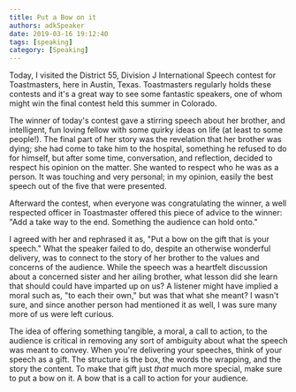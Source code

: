 ```yaml
---
title: Put a Bow on it
authors: adkSpeaker
date: 2019-03-16 19:12:40
tags: [speaking]
category: [Speaking]
---
```


<p>Today, I visited the District 55, Division J International Speech contest for Toastmasters, here in Austin, Texas. Toastmasters regularly holds these contests and it's a great way to see some fantastic speakers, one of whom might win the final contest held this summer in Colorado. </p>
<p>The winner of today's contest gave a stirring speech about her brother, and intelligent, fun loving fellow with some quirky ideas on life (at least to some people!). The final part of her story was the revelation that her brother was dying; she had come to take him to the hospital, something he refused to do for himself, but after some time, conversation, and reflection, decided to respect his opinion on the matter. She wanted to respect who he was as a person. It was touching and very personal; in my opinion, easily the best speech out of the five that were presented.</p>

<p>Afterward the contest, when everyone was congratulating the winner, a well respected officer in Toastmaster offered this piece of advice to the winner: "Add a take way to the end. Something the audience can hold onto."</p>
<p>I agreed with her and rephrased it as, "Put a bow on the gift that is your speech." What the speaker failed to do, despite an otherwise wonderful delivery, was to connect to the story of her brother to the values and concerns of the audience. While the speech was a heartfelt discussion about a concerned sister and her ailing brother, what lesson did she learn that should could have imparted up on us? A listener might have implied a moral such as, "to each their own," but was that what she meant? I wasn't sure, and since another person had mentioned it as well, I was sure many more of us were left curious.</p>
<p>The idea of offering something tangible, a moral, a call to action, to the audience is critical in removing any sort of ambiguity about what the speech was meant to convey. When you're delivering your speeches, think of your speech as a gift. The structure is the box, the words the wrapping, and the story the content. To make that gift just <em>that</em> much more special, make sure to put a bow on it. A bow that is a call to action for your audience.</p>